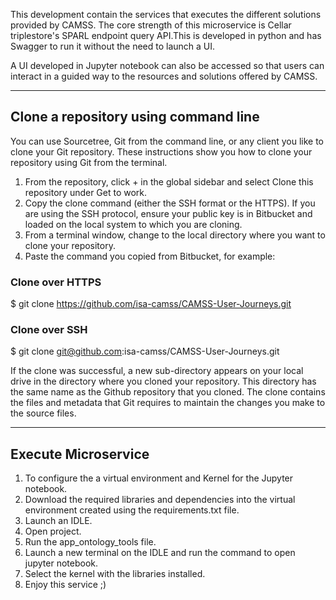 This development contain the services that executes the different solutions provided by CAMSS.
The core strength of this microservice is Cellar triplestore's SPARL endpoint query API.This is developed in python and has Swagger to run it without the need to launch a UI.

A UI developed in Jupyter notebook can also be accessed so that users can interact in a guided way to the resources and solutions offered by CAMSS.

---

## Clone a repository using command line

You can use Sourcetree, Git from the command line, or any client you like to clone your Git repository. These instructions show you how to clone your repository using Git from the terminal.

1. From the repository, click + in the global sidebar and select Clone this repository under Get to work.
2. Copy the clone command (either the SSH format or the HTTPS).
If you are using the SSH protocol, ensure your public key is in Bitbucket and loaded on the local system to which you are cloning.
3. From a terminal window, change to the local directory where you want to clone your repository.
4. Paste the command you copied from Bitbucket, for example:

### Clone over HTTPS

$ git clone https://github.com/isa-camss/CAMSS-User-Journeys.git

### Clone over SSH

$ git clone git@github.com:isa-camss/CAMSS-User-Journeys.git

If the clone was successful, a new sub-directory appears on your local drive in the directory where you cloned your repository. This directory has the same name as the Github repository that you cloned. The clone contains the files and metadata that Git requires to maintain the changes you make to the source files.

---

## Execute Microservice

1. To configure the a virtual environment and Kernel for the Jupyter notebook.
2. Download the required libraries and dependencies into the virtual environment created using the requirements.txt file.
3. Launch an IDLE.
4. Open project.
5. Run the app_ontology_tools file.
6. Launch a new terminal on the IDLE and run the command to open jupyter notebook.
7. Select the kernel with the libraries installed.
8. Enjoy this service ;)

